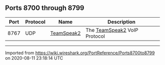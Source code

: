## Ports 8700 through 8799


| Port | Protocol | Name                      | Description                                 |
| ---- | -------- | ------------------------- | ------------------------------------------- |
| 8767 | UDP      | [TeamSpeak2](/TeamSpeak2) | The [TeamSpeak2](/TeamSpeak2) VoIP Protocol |


---

Imported from https://wiki.wireshark.org/PortReference/Ports8700to8799 on 2020-08-11 23:18:14 UTC
